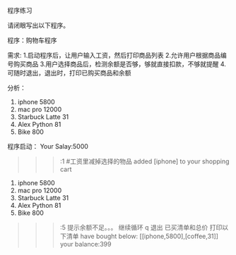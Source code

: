 程序练习

请闭眼写出以下程序。

程序：购物车程序

需求:
1.启动程序后，让用户输入工资，然后打印商品列表
2.允许用户根据商品编号购买商品
3.用户选择商品后，检测余额是否够，够就直接扣款，不够就提醒
4.可随时退出，退出时，打印已购买商品和余额

分析：

1. iphone         5800
2. mac pro        12000
3. Starbuck Latte 31
4. Alex Python    81
5. Bike           800

程序启动：
Your Salay:5000
>>>:1      #工资里减掉选择的物品
added [iphone] to your shopping cart

1. iphone         5800
2. mac pro        12000
3. Starbuck Latte 31
4. Alex Python    81
5. Bike           800
>>>:5   提示余额不足。。。
继续循环
q  退出
已买清单和总价
打印以下清单
have bought below:
[[iphone,5800],[coffee,31]]
your balance:399


